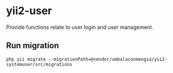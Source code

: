 # yii2-user
Provide functions relate to user login and user management.

## Run migration

```shell
php yii migrate --migrationPath=@vendor/umbalaconmeogia/yii2-systemuser/src/migrations
```